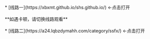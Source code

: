 <br>
* [线路一](https://xbxmt.github.io/shs.github.io/)  ←点击打开
<br>
<br>
**如遇卡顿，请切换线路观看**
<br>
<br>
* [线路二](https://a24.lqbzdymahh.com/category/ssfx/)   ←点击打开
